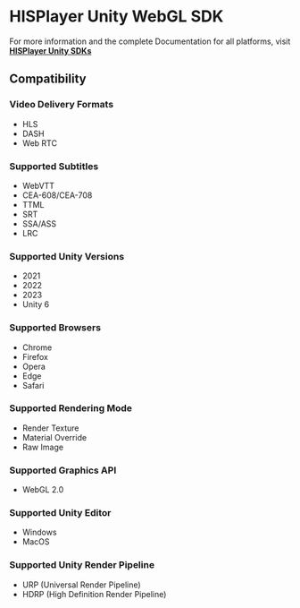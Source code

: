 # HISPlayer Unity WebGL SDK

For more information and the complete Documentation for all platforms, visit **[HISPlayer Unity SDKs](https://hisplayer.github.io/)**

## Compatibility

### Video Delivery Formats
* HLS
* DASH
* Web RTC

### Supported Subtitles
* WebVTT
* CEA-608/CEA-708
* TTML
* SRT
* SSA/ASS
* LRC

### Supported Unity Versions
* 2021
* 2022
* 2023
* Unity 6

### Supported Browsers
* Chrome
* Firefox
* Opera
* Edge
* Safari

### Supported Rendering Mode
* Render Texture
* Material Override
* Raw Image

### Supported Graphics API
* WebGL 2.0

### Supported Unity Editor
* Windows
* MacOS

### Supported Unity Render Pipeline
* URP (Universal Render Pipeline)
* HDRP (High Definition Render Pipeline)
